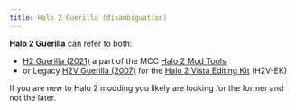 ```yaml
---
title: Halo 2 Guerilla (disambiguation)
---
```

**Halo 2 Guerilla** can refer to both:
* [H2 Guerilla (2021)](~h2-guerilla) a part of the MCC [Halo 2 Mod Tools](~h2-ek)
* or Legacy [H2V Guerilla (2007)](~h2v-guerilla) for the [Halo 2 Vista Editing Kit](~h2v-ek) (H2V-EK)

If you are new to Halo 2 modding you likely are looking for the former and not the later.